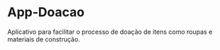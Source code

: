 # App-Doacao
Aplicativo para facilitar o processo de doação de itens como roupas e materiais de construção.
